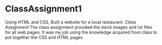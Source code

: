 # ClassAssignment1
Using HTML and CSS, Built a website for a local restaurant. *Class Assignment*
The class assignment provided the stock images and txt files for all web pages. 
It was my job using the knowledge acquired from class to put together the CSS and HTML pages. 
